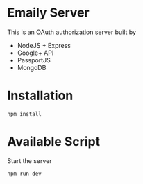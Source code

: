 # Emaily Server

This is an OAuth authorization server built by

- NodeJS + Express
- Google+ API
- PassportJS
- MongoDB

# Installation

```
npm install
```

# Available Script

Start the server

```
npm run dev
```
